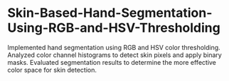 # Skin-Based-Hand-Segmentation-Using-RGB-and-HSV-Thresholding
Implemented hand segmentation using RGB and HSV color thresholding. Analyzed color channel histograms to detect skin pixels and apply binary masks. Evaluated segmentation results to determine the more effective color space for skin detection.
